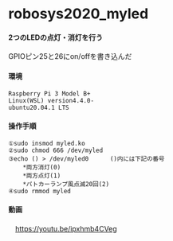 # robosys2020_myled
####  2つのLEDの点灯・消灯を行う
GPIOピン25と26にon/offを書き込んだ

#### 環境
	Raspberry Pi 3 Model B+ 
	Linux(WSL) version4.4.0-
	ubuntu20.04.1 LTS


#### 操作手順
	①sudo insmod myled.ko
	②sudo chmod 666 /dev/myled 
	③echo () > /dev/myled0      ()内には下記の番号 
		*両方消灯(0)
		*両方点灯(1)
 		*パトカーランプ風点滅20回(2)
	④sudo rmmod myled
	
#### 動画
　https://youtu.be/ipxhmb4CVeg
